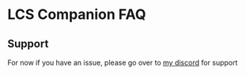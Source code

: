 # LCS Companion FAQ

## Support
For now if you have an issue, please go over to [my discord](https://discord.gg/zjcQhv8) for support
